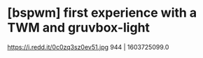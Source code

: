 # [bspwm] first experience with a TWM and gruvbox-light
https://i.redd.it/0c0zq3sz0ev51.jpg
944 | 1603725099.0

